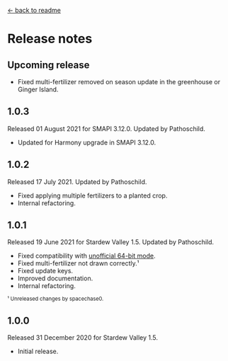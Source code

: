 ﻿﻿[← back to readme](README.md)

# Release notes
## Upcoming release
* Fixed multi-fertilizer removed on season update in the greenhouse or Ginger Island.

## 1.0.3
Released 01 August 2021 for SMAPI 3.12.0. Updated by Pathoschild.

* Updated for Harmony upgrade in SMAPI 3.12.0.

## 1.0.2
Released 17 July 2021. Updated by Pathoschild.

* Fixed applying multiple fertilizers to a planted crop.
* Internal refactoring.

## 1.0.1
Released 19 June 2021 for Stardew Valley 1.5. Updated by Pathoschild.

* Fixed compatibility with [unofficial 64-bit mode](https://stardewvalleywiki.com/Modding:Migrate_to_64-bit_on_Windows).
* Fixed multi-fertilizer not drawn correctly.¹
* Fixed update keys.
* Improved documentation.
* Internal refactoring.

<sup>¹ Unreleased changes by spacechase0.</sup>

## 1.0.0
Released 31 December 2020 for Stardew Valley 1.5.

* Initial release.
